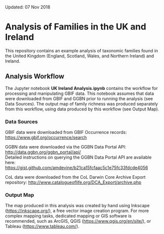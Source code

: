 Updated: 07 Nov 2018

# Analysis of Families in the UK and Ireland

This repository contains an example analysis of taxonomic families found in the United Kingdom (England, Scotland, Wales, and Northern Ireland) and Ireland. 

## Analysis Workflow

The Jupyter notebook **UK Ireland Analysis.ipynb** contains the workflow for processing and manipulating GBIF data. This notebook assumes that data were downloaded from GBIF and GGBN prior to running the analysis (see Data Sources). The output map of family richness was produced separately from this workflow, using data produced by this workflow (see Output Map).

### Data Sources

GBIF data were downloaded from GBIF Occurrence records: https://www.gbif.org/occurrence/search

GGBN data were downloaded via the GGBN Data Portal API: http://data.ggbn.org/ggbn_portal/api/  
Detailed instructions on querying the GGBN Data Portal API are available here: https://gist.github.com/amdevine/b21ca15fcfaac5c1e75fc33fdcde4056

CoL data were downloaded from the CoL Darwin Core Archive Export repository: http://www.catalogueoflife.org/DCA_Export/archive.php

### Output Map

The map produced in this analysis was created by hand using Inkscape (https://inkscape.org/), a free vector image creation program. For more complex mapping tasks, dedicated mapping or GIS software is recommended, such as ArcGIS, QGIS (https://www.qgis.org/en/site/), or Tableau (https://www.tableau.com/).



